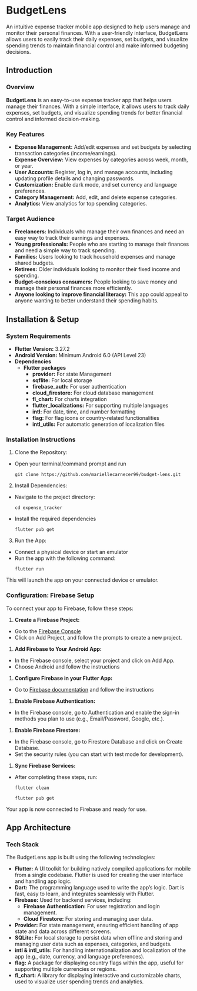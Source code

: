 
# BudgetLens

An intuitive expense tracker mobile app designed to help users manage and monitor their personal finances. With a user-friendly interface, BudgetLens allows users to easily track their daily expenses, set budgets, and visualize spending trends to maintain financial control and make informed budgeting decisions.

## Introduction

### Overview

**BudgetLens** is an easy-to-use expense tracker app that helps users manage their finances. With a simple interface, it allows users to track daily expenses, set budgets, and visualize spending trends for better financial control and informed decision-making.

### Key Features

- **Expense Management:** Add/edit expenses and set budgets by selecting transaction categories (income/earnings).
- **Expense Overview:** View expenses by categories across week, month, or year.
- **User Accounts:** Register, log in, and manage accounts, including updating profile details and changing passwords.
- **Customization:** Enable dark mode, and set currency and language preferences.
- **Category Management:** Add, edit, and delete expense categories.
- **Analytics:** View analytics for top spending categories.

### Target Audience

- **Freelancers:** Individuals who manage their own finances and need an easy way to track their earnings and expenses.
- **Young professionals:**  People who are starting to manage their finances and need a simple way to track spending.
- **Families:** Users looking to track household expenses and manage shared budgets.
- **Retirees:** Older individuals looking to monitor their fixed income and spending.
- **Budget-conscious consumers:** People looking to save money and manage their personal finances more efficiently.
- **Anyone looking to improve financial literacy:** This app could appeal to anyone wanting to better understand their spending habits.

## Installation & Setup

### System Requirements

- **Flutter Version:** 3.27.2
- **Android Version:** Minimum Android 6.0 (API Level 23)
- **Dependencies**
    * **Flutter packages**
        * **provider:** For state Management
        * **sqflite:** For local storage
        * **firebase_auth:** For user authentication
        * **cloud_firestore:** For cloud database management
        * **fl_chart:** For charts integration
        * **flutter_localizations:** For supporting multiple languages
        * **intl:** For date, time, and number formatting
        * **flag:** For flag icons or country-related functionalities
        * **intl_utils:** For automatic generation of localization files

### Installation Instructions

1. Clone the Repository:
- Open your terminal/command prompt and run
  ```
  git clone https://github.com/mariellecarnecer99/budget-lens.git
  ```

2. Install Dependencies:
- Navigate to the project directory:
  ```
  cd expense_tracker
  ```

- Install the required dependencies
  ```
  flutter pub get
  ```

3. Run the App:
- Connect a physical device or start an emulator
- Run the app with the following command:
  ```
  flutter run
  ```

This will launch the app on your connected device or emulator.


### Configuration: Firebase Setup

To connect your app to Firebase, follow these steps:

1. **Create a Firebase Project:**
- Go to the [Firebase Console](https://console.firebase.google.com/)
- Click on Add Project, and follow the prompts to create a new project.
1. **Add Firebase to Your Android App:**
- In the Firebase console, select your project and click on Add App.
- Choose Android and follow the instructions
1. **Configure Firebase in your Flutter App:**
- Go to [Firebase documentation](https://firebase.google.com/docs/flutter/setup?platform=android) and follow the instructions
1. **Enable Firebase Authentication:**
- In the Firebase console, go to Authentication and enable the sign-in methods you plan to use (e.g., Email/Password, Google, etc.).
1. **Enable Firebase Firestore:**
- In the Firebase console, go to Firestore Database and click on Create Database.
- Set the security rules (you can start with test mode for development).
1. **Sync Firebase Services:**
- After completing these steps, run:
  ```
  flutter clean
  ```
  ```
  flutter pub get
  ```
Your app is now connected to Firebase and ready for use.

## App Architecture

### Tech Stack

The BudgetLens app is built using the following technologies:

- **Flutter:** A UI toolkit for building natively compiled applications for mobile from a single codebase. Flutter is used for creating the user interface and handling app logic.
- **Dart:** The programming language used to write the app’s logic. Dart is fast, easy to learn, and integrates seamlessly with Flutter.
- **Firebase:** Used for backend services, including:
    - **Firebase Authentication:** For user registration and login management.
    - **Cloud Firestore:** For storing and managing user data.
- **Provider:** For state management, ensuring efficient handling of app state and data across different screens.
- **SQLite:** For local storage to persist data when offline and storing and managing user data such as expenses, categories, and budgets.
- **intl & intl_utils:** For handling internationalization and localization of the app (e.g., date, currency, and language preferences).
- **flag:** A package for displaying country flags within the app, useful for supporting multiple currencies or regions.
- **fl_chart:** A library for displaying interactive and customizable charts, used to visualize user spending trends and analytics.
